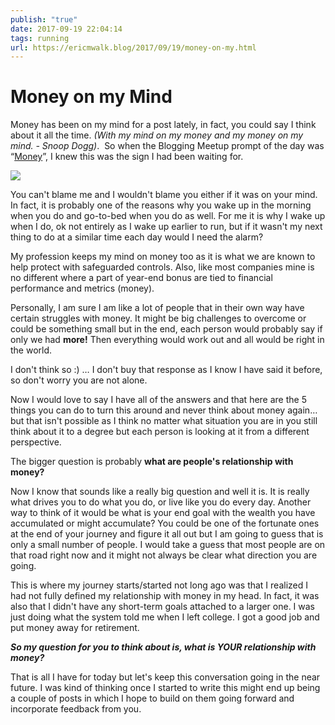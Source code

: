 ```yaml
---
publish: "true"
date: 2017-09-19 22:04:14
tags: running
url: https://ericmwalk.blog/2017/09/19/money-on-my.html
---
```


# Money on my Mind

Money has been on my mind for a post lately, in fact, you could say I think about it all the time. <i>(With my mind on my money and my money on my mind. - Snoop Dogg)</i>.  So when the Blogging Meetup prompt of the day was “<a href="https://bloggingmeetup.com/2017/09/19/tuesday-prompt/">Money</a>”, I knew this was the sign I had been waiting for.


![](https://ericmwalk.blog/uploads/2022/e74c6700c5.jpg)

You can't blame me and I wouldn't blame you either if it was on your mind. In fact, it is probably one of the reasons why you wake up in the morning when you do and go-to-bed when you do as well. For me it is why I wake up when I do, ok not entirely as I wake up earlier to run, but if it wasn't my next thing to do at a similar time each day would I need the alarm?

My profession keeps my mind on money too as it is what we are known to help protect with safeguarded controls. Also, like most companies mine is no different where a part of year-end bonus are tied to financial performance and metrics (money).

Personally, I am sure I am like a lot of people that in their own way have certain struggles with money. It might be big challenges to overcome or could be something small but in the end, each person would probably say if only we had <b>more!</b> Then everything would work out and all would be right in the world.

I don't think so :) … I don't buy that response as I know I have said it before, so don't worry you are not alone.

Now I would love to say I have all of the answers and that here are the 5 things you can do to turn this around and never think about money again… but that isn't possible as I think no matter what situation you are in you still think about it to a degree but each person is looking at it from a different perspective.

The bigger question is probably <b>what are people's relationship with money?</b>

Now I know that sounds like a really big question and well it is. It is really what drives you to do what you do, or live like you do every day. Another way to think of it would be what is your end goal with the wealth you have accumulated or might accumulate? You could be one of the fortunate ones at the end of your journey and figure it all out but I am going to guess that is only a small number of people. I would take a guess that most people are on that road right now and it might not always be clear what direction you are going.

This is where my journey starts/started not long ago was that I realized I had not fully defined my relationship with money in my head. In fact, it was also that I didn't have any short-term goals attached to a larger one. I was just doing what the system told me when I left college. I got a good job and put money away for retirement.

<i><b>So my question for you to think about is, what is YOUR relationship with money?</b></i>

That is all I have for today but let's keep this conversation going in the near future. I was kind of thinking once I started to write this might end up being a couple of posts in which I hope to build on them going forward and incorporate feedback from you.
